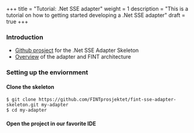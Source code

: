 +++
title = "Tutorial: .Net SSE adapter"
weight = 1
description = "This is a tutorial on how to getting started developing a .Net SSE adapter"
draft = true
+++

### Introduction
* [Github prosject](https://github.com/FINTprosjektet/) for the .Net SSE Adapter Skeleton
* [Overview](/adapter/overview/) of the adapter and FINT architecture


### Setting up the enviornment

#### Clone the skeleton

```shell
$ git clone https://github.com/FINTprosjektet/fint-sse-adapter-skeleton.git my-adapter
$ cd my-adapter
```

#### Open the project in our favorite IDE




